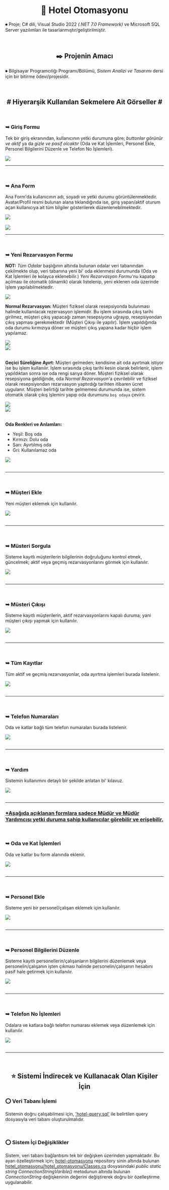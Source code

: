 <h1 align="center"> 🏢 Hotel Otomasyonu </h1>
<p> ⏺ Proje; C# dili, Visual Studio 2022 <i>(.NET 7.0 Framework)</i> ve Microsoft SQL Server yazılımları ile tasarlanmıştır/geliştirilmiştir.</p><br>

<h2 align="center"> ✒️ Projenin Amacı </h2>
<p> ⏺ Bilgisayar Programcılığı Programı/Bölümü, <i>Sistem Analizi ve Tasarımı</i> dersi için bir bitirme ödevi/projesidir.</p><br>

<h2 align="center"> # Hiyerarşik Kullanılan Sekmelere Ait Görseller # </h2>

<!-- Görseller/Images -->

<br>
<h3>➥ Giriş Formu </h3>

<p>Tek bir giriş ekranından, kullanıcının yetki durumuna göre; <i>buttonlar görünür ve aktif</i> ya da <i>gizle ve pasif olcaktır</i> (Oda ve Kat İşlemleri, Personel Ekle, Personel Bilgilerini Düzenle ve Telefon No İşlemleri).</p>

<img src="https://github.com/ugurkilavun/hotel-otomasyonu/blob/main/ilgili-resimler/1-giris-form.png"><br>

<!-- -_- -->
<hr><br>

<h3>➥ Ana Form </h3>

<p>
 Ana Form'da kullanıcının adı, soyadı ve yetki durumu görüntülenmektedir. Avatar/Profil resmi bulunan alana tıklandığında ise, giriş yapan/aktif oturum açan kullanıcıya ait tüm bilgiler gösterilerek düzenlenebilmektedir.</p>

<img src="https://github.com/ugurkilavun/hotel-otomasyonu/blob/main/ilgili-resimler/2.1-ana-form.png"><br><br>
<img src="https://github.com/ugurkilavun/hotel-otomasyonu/blob/main/ilgili-resimler/2.2-bilgilerini-duzenle-form.png"><br>

<!-- *_- -->
<hr><br>

<h3>➥ Yeni Rezarvasyon Formu </h3>

<p><b>NOT:</b> <i>Tüm Odalar</i> başlığının altında bulunan odalar veri tabanından çekilmekte olup, veri tabanına yeni bi' oda eklenmesi durumunda (Oda ve Kat İşlemleri ile kolayca eklenebilir.) <i>Yeni Rezarvasyon Formu</i>'nu kapatıp açılması ile otomatik (dinamik) olarak listelenip, yeni eklenen oda üzerinde işlem yapılabilmektedir.</p>


<img src="https://github.com/ugurkilavun/hotel-otomasyonu/blob/main/ilgili-resimler/3.1.0-yeni-rezarvasyon-form.png"><br>

<p><b>Normal Rezarvasyon:</b> Müşteri fiziksel olarak resepsiyonda bulunması halinde kullanılacak rezervasyon işlemidir. Bu işlem sırasında çıkış tarihi girilmez, müşteri çıkış yapacağı zaman resepsiyona uğrayıp, resepsiyondan çıkış yapması gerekmektedir (Müşteri Çıkışı ile yapılır). İşlem yapıldığında oda durumu kırmızıya döner ve müşteri çıkış yapana kadar hiçbir işlem yapılamaz.</p>

<img src="https://github.com/ugurkilavun/hotel-otomasyonu/blob/main/ilgili-resimler/3.1.1-yeni-rezarvasyon_normal-rezarvasyon-form.png"><br>
<img src="https://github.com/ugurkilavun/hotel-otomasyonu/blob/main/ilgili-resimler/3.1.2-yeni-rezarvasyon_normal-rezarvasyon_onay-form.png"><br><br>

<p><b>Geçici Süreliğine Ayırt:</b> Müşteri gelmeden; kendisine ait oda ayırtmak istiyor ise bu işlem kullanılır. İşlem sırasında çıkış tarihi kesin olarak belirlenir, işlem yapıldıktan sonra ise oda rengi sarıya döner. Müşteri fiziksel olarak resepsiyona geldiğinde, oda <i>Normal Rezarvasyon</i>'a çevrilebilir ve fiziksel olarak resepsiyondan rezarvasyon yaptırdığı tarihten itibaren ücret uygulanır. Müşteri belirtiği tarihte gelmemesi durumunda ise, sistem otomatik olarak çıkış işlemini yapıp oda durumunu <code>boş odaya</code> çevirir.</p>

<img src="https://github.com/ugurkilavun/hotel-otomasyonu/blob/main/ilgili-resimler/3.2.1-yeni-rezarvasyon_gecici-sureligine-ayirt-form.png"><br>
<img src="https://github.com/ugurkilavun/hotel-otomasyonu/blob/main/ilgili-resimler/3.2.2-yeni-rezarvasyon_gecici-sureligine-ayirt_onay-form.png"><br><br>

<p><b>Oda Renkleri ve Anlamları:</b>
 <ul>
  <li>Yeşil: Boş oda</li>
  <li>Kırmızı: Dolu oda</li>
  <li>Sarı: Ayırtılmış oda</li>
  <li>Gri: Kullanılamaz oda</li>
 </ul>
</p>
<img src="https://github.com/ugurkilavun/hotel-otomasyonu/blob/main/ilgili-resimler/3.3.0-yeni-rezarvasyon_oda-renkleri-form.png"><br><br>

<!-- *_* -->
<hr><br>

<h3>➥ Müşteri Ekle </h3>

<p>Yeni müşteri eklemek için kullanılır.</p>

<img src="https://github.com/ugurkilavun/hotel-otomasyonu/blob/main/ilgili-resimler/4-musteri-ekle-form.png"><br><br>

<!-- -_* -->
<hr><br>

<h3>➥ Müsteri Sorgula </h3>

<p>Sisteme kayıtlı müşterilerin bilgilerinin doğruluğunu kontrol etmek, güncelmek; aktif veya geçmiş rezarvasyonlarını görmek için kullanılır.</p>

<img src="https://github.com/ugurkilavun/hotel-otomasyonu/blob/main/ilgili-resimler/5-musteri-sorgula-form.png"><br><br>

<!-- -_- -->
<hr><br>

<h3>➥ Müsteri Çıkışı </h3>

<p>Sisteme kayıtlı müşterilerin, aktif rezarvasyonlarını kapalı duruma; yani müşteri çıkışı yapmak için kullanılır.</p>

<img src="https://github.com/ugurkilavun/hotel-otomasyonu/blob/main/ilgili-resimler/6-musteri-cikisi-form.png"><br><br>

<!-- ?_- -->
<hr><br>

<h3>➥ Tüm Kayıtlar </h3>

<p>Tüm aktif ve geçmiş rezarvasyonlar, oda ayırtma işlemleri burada listelenir.</p>

<img src="https://github.com/ugurkilavun/hotel-otomasyonu/blob/main/ilgili-resimler/7-tum-rezarvasyonlar-form.png"><br><br>


<!-- ?_? -->
<hr><br>

<h3>➥ Telefon Numaraları </h3>

<p>Oda ve katlar bağlı tüm telefon numaraları burada listelenir.</p>

<img src="https://github.com/ugurkilavun/hotel-otomasyonu/blob/main/ilgili-resimler/8-telefon-numaralari-form.png"><br><br>

<!-- ?,? -->
<hr><br>

<h3>➥ Yardım </h3>

<p>Sistemin kullanımını detaylı bir şekilde anlatan bi' kılavuz.</p>

<img src="https://github.com/ugurkilavun/hotel-otomasyonu/blob/main/ilgili-resimler/9-yardim-form.png"><br><br>


<!-- ? -->
<hr>
<h3> <u>*Aşağıda açıklanan formlara sadece Müdür ve Müdür Yardımcısı yetki duruma sahip kullanıcılar görebilir ve erişebilir.</u> </h3>
<br>

<h3>➥ Oda ve Kat İşlemleri </h3>

<p>Oda ve katlar bu form alanında eklenir.</p>

<img src="https://github.com/ugurkilavun/hotel-otomasyonu/blob/main/ilgili-resimler/10-oda-ve-kat-islemleri-form.png"><br><br>

<!-- ** -->
<hr><br>

<h3>➥ Personel Ekle </h3>

<p>Sisteme yeni bir personel/çalışan eklemek için kullanılır.</p>

<img src="https://github.com/ugurkilavun/hotel-otomasyonu/blob/main/ilgili-resimler/11-personel-ekle-form.png"><br><br>

<!-- ** -->
<hr><br>

<h3>➥ Personel Bilgilerini Düzenle </h3>

<p>Sisteme kayıtlı personellerin/çalışanların bilgilerini düzenlemek veya personelin/çalışanın işten çıkması halinde personelin/çalışanın hesabını pasif hale getirmek için kullanılır.</p>

<img src="https://github.com/ugurkilavun/hotel-otomasyonu/blob/main/ilgili-resimler/12-personel-duzenle-form.png"><br><br>

<!-- ** -->
<hr><br>

<h3>➥ Telefon No İşlemleri </h3>

<p>Odalara ve katlara bağlı telefon numarası eklemek veya düzenlemek için kullanılır.</p>

<img src="https://github.com/ugurkilavun/hotel-otomasyonu/blob/main/ilgili-resimler/13-telefon-no-islemleri-form.png"><br><br>

<hr><br>

<h2 align="center"> ⭐ Sistemi İndirecek ve Kullanacak Olan Kişiler İçin </h2>
<h3> ⭕ Veri Tabanı İşlemi</h3>
<p>Sistemin doğru çalışabilmesi için, <a href="https://github.com/ugurkilavun/hotel-otomasyonu/blob/main/hotel-query.sql">'hotel-query.sql'</a> ile belirtilen query dosyasıyla veri tabanı oluşturulmalıdır.</p><br>

<h3> ⭕ Sistem İçi Değişiklikler</h3>
<p>Sistem, veri tabanı bağlantısını tek bir değişken üzerinden yapmaktadır. Bu ayarı özelleştirmek için; <a href="https://github.com/ugurkilavun/hotel-otomasyonu/tree/main">hotel-otomasyonu</a> repository sinin altında bulunan <a href="https://github.com/ugurkilavun/hotel-otomasyonu/blob/main/hotel_otomasyonu/hotel_otomasyonu/Classes.cs">hotel_otomasyonu/hotel_otomasyonu/Classes.cs</a> dosyasındaki <i>public static string ConnectionStringVarible()</i> metodunun altında bulunan <i>ConnectionString</i> değişkeninin değerini değiştirerek doğru bir özelleştirme uygulanabilir.</p><br>
